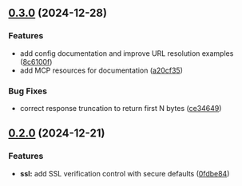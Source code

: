 ## [0.3.0](https://github.com/dkmaker/mcp-rest-api/compare/v0.2.0...v0.3.0) (2024-12-28)


### Features

* add config documentation and improve URL resolution examples ([8c6100f](https://github.com/dkmaker/mcp-rest-api/commit/8c6100f47777605a0571edbd161ffd20fc48b640))
* add MCP resources for documentation ([a20cf35](https://github.com/dkmaker/mcp-rest-api/commit/a20cf352e9731841a8d7e833007a96bdd1a0c390))


### Bug Fixes

* correct response truncation to return first N bytes ([ce34649](https://github.com/dkmaker/mcp-rest-api/commit/ce34649c4d8e6bc6d740e8f3fbc6e3df517e0eec))

## [0.2.0](https://github.com/dkmaker/mcp-rest-api/compare/0fdbe844dd4ce8b79f38a33df323a29e28253724...v0.2.0) (2024-12-21)


### Features

* **ssl:** add SSL verification control with secure defaults ([0fdbe84](https://github.com/dkmaker/mcp-rest-api/commit/0fdbe844dd4ce8b79f38a33df323a29e28253724))

